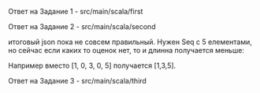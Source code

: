 Ответ на Задание 1 - src/main/scala/first


Ответ на Задание 2 - src/main/scala/second

итоговый json пока не совсем правильный. Нужен Seq с 5 елементами, но сейчас если каких то оценок нет, то и длинна получается меньше:

Например вместо [1, 0, 3, 0, 5] получается [1,3,5]. 


Ответ на Задание 3 - src/main/scala/third